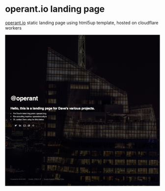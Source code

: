 # operant.io landing page
[operant.io](https://operant.io) static landing page using html5up template, hosted on cloudflare workers

![alt text](https://github.com/0xOperant/operant.io/blob/master/landingpage.png?raw=true)
